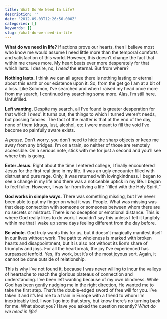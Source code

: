 ```yaml
---
title: What Do We Need In Life?
description: ''
date: '2012-09-03T12:26:56.000Z'
categories: []
keywords: []
slug: /what-do-we-need-in-life
---
```


**What do we need in life?** If actions prove our hearts, then I believe most who know me would assume I need little more than the temporal comforts and satisfaction of this world. However, this doesn’t change the fact that within me craves more. My heart beats ever more desperately for that which lasts. I desire, no, I _need_ the eternal. But from where?

**Nothing lasts.** I think we can all agree there is nothing lasting or eternal about this earth or our existence upon it. So, from the get go I am at a bit of a loss. Like Solomon, I’ve searched and when I raised my head once more from my search, I continued my searching some more. Alas, I’m still here. Unfulfilled.

**Left wanting.** Despite my search, all I’ve found is greater desperation for that which I _need_. It turns out, the things to which I turned weren’t needs, but passing fancies. The fact of the matter is that at the end of the day, none of them (drugs, lust, alcohol, etc.) were meant to fill the void I’ve become so painfully aware exists.

_A pause._ Don’t worry, you don’t need to hide the sharp objects or keep me away from any bridges. I’m on a train, so neither of those are remotely accessible. On a serious note, stick with me for just a second and you’ll see where this is going.

**Enter Jesus.** Right about the time I entered college, I finally encountered Jesus for the first real time in my life. It was an ugly encounter filled with distrust and pure rage. Only, it was returned with lovingkindness. I began to see a change in my life and there was a noticeable uptick in my life. I began to feel fuller. However, I was far from living a life “filled with the Holy Spirit.”

**God works in simple ways.** There was something missing, but I’ve never been able to put my finger on what it was. People. What was missing was that deep connection with someone or someones between whom there are no secrets or mistrust. There is no deception or emotional distance. This is where God really likes to do work. I wouldn’t say this unless I felt it tangibly within me that I wake up some days feeling different from the day before.

**Be whole.** God truly wants this for us, but it doesn’t magically manifest itself in our lives without work. The path to wholeness is marked with broken hearts and disappointment, but it is also not without its lion’s share of triumphs and joys. For all the heartbreak, the joy I’ve experienced has surpassed tenfold. Yes, it’s work, but it’s of the most joyous sort. Again, it cannot be done outside of relationship.

This is why I’ve not found it, because I was never willing to incur the valleys of heartache to reach the glorious plateaus of connection and understanding. I’ve been left wanting because of my own blindness. While God has been gently nudging me in the right direction, He wanted me to take the first step. That’s the double-edged sword of free will for you. I’ve taken it and it’s led me to a train in Europe with a friend to whom I’m inextricably tied. I won’t go into that story, but know there’s no turning back for me. What about you? Have you asked the question recently? _What do we need in life?_